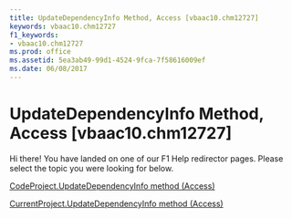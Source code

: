 ```yaml
---
title: UpdateDependencyInfo Method, Access [vbaac10.chm12727]
keywords: vbaac10.chm12727
f1_keywords:
- vbaac10.chm12727
ms.prod: office
ms.assetid: 5ea3ab49-99d1-4524-9fca-7f58616009ef
ms.date: 06/08/2017
---
```



# UpdateDependencyInfo Method, Access [vbaac10.chm12727]

Hi there! You have landed on one of our F1 Help redirector pages. Please select the topic you were looking for below.

[CodeProject.UpdateDependencyInfo method (Access)](http://msdn.microsoft.com/library/52530a57-6246-d204-b317-0673f762f138%28Office.15%29.aspx)

[CurrentProject.UpdateDependencyInfo method (Access)](http://msdn.microsoft.com/library/90461646-22a6-bfa8-4663-9f05c8ac3757%28Office.15%29.aspx)


